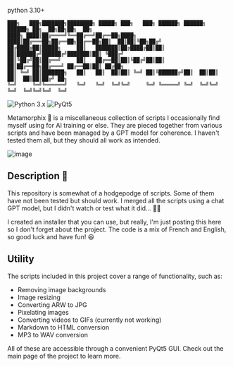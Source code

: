 python 3.10+
```
███╗   ███╗███████╗████████╗ █████╗ ███╗   ███╗ ██████╗ ██████╗ ██████╗ ██╗  ██╗██╗██╗  ██╗
████╗ ████║██╔════╝╚══██╔══╝██╔══██╗████╗ ████║██╔═══██╗██╔══██╗██╔══██╗██║  ██║██║╚██╗██╔╝
██╔████╔██║█████╗     ██║   ███████║██╔████╔██║██║   ██║██████╔╝██████╔╝███████║██║ ╚███╔╝ 
██║╚██╔╝██║██╔══╝     ██║   ██╔══██║██║╚██╔╝██║██║   ██║██╔══██╗██╔═══╝ ██╔══██║██║ ██╔██╗ 
██║ ╚═╝ ██║███████╗   ██║   ██║  ██║██║ ╚═╝ ██║╚██████╔╝██║  ██║██║     ██║  ██║██║██╔╝ ██╗
╚═╝     ╚═╝╚══════╝   ╚═╝   ╚═╝  ╚═╝╚═╝     ╚═╝ ╚═════╝ ╚═╝  ╚═╝╚═╝     ╚═╝  ╚═╝╚═╝╚═╝  ╚═╝
```
![Python 3.x](https://img.shields.io/badge/Python-3.x-blue.svg)
![PyQt5](https://img.shields.io/badge/PyQt5-5.x-green.svg)

Metamorphix 🧪 is a miscellaneous collection of scripts I occasionally find myself using for AI training or else. They are pieced together from various scripts and have been managed by a GPT model for coherence. I haven't tested them all, but they should all work as intended.

![image](https://github.com/SECRET-GUEST/Metamorphix/assets/92639080/1800a792-2008-478c-b13b-9a50300e9fa2)

## Description 📖

This repository is somewhat of a hodgepodge of scripts. Some of them have not been tested but should work. I merged all the scripts using a chat GPT model, but I didn't watch or test what it did... :man_shrugging:	

I created an installer that you can use, but really, I'm just posting this here so I don't forget about the project. The code is a mix of French and English, so good luck and have fun! :laughing:

## Utility

The scripts included in this project cover a range of functionality, such as:

- Removing image backgrounds
- Image resizing
- Converting ARW to JPG
- Pixelating images
- Converting videos to GIFs (currently not working)
- Markdown to HTML conversion
- MP3 to WAV conversion

All of these are accessible through a convenient PyQt5 GUI. Check out the main page of the project to learn more.

